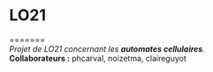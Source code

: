 # LO21
=======  
_Projet de LO21 concernant les **automates cellulaires**._  
**Collaborateurs :** phcarval, noizetma, claireguyot
